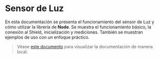 # Sensor de Luz
En esta documentación se presenta el funcionamiento del sensor de Luz y cómo utilizar la librería de **Node**. Se muestra el funcionamiento básico, la conexión al Shield, inicialización y mediciones. También se muestran ejemplos de uso con un enfoque práctico.

> Véase [este documento](preview.md) para visualizar la documentación de manera local.
